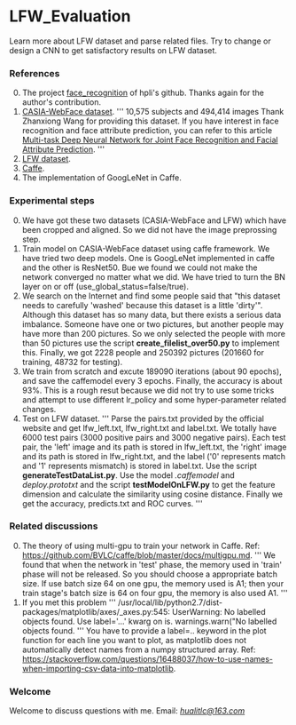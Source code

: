 # LFW_Evaluation
Learn more about LFW dataset and parse related files. Try to change or design a CNN to get satisfactory results on LFW dataset.


### References
0. The project [face_recognition](https://github.com/hqli/face_recognition/blob/master/) of hpli's github. Thanks again for the author's contribution.
1. [CASIA-WebFace dataset](http://www.cbsr.ia.ac.cn/english/CASIA-WebFace-Database.html).
'''
10,575 subjects and 494,414 images
Thank Zhanxiong Wang for providing this dataset. If you have interest in face recognition and face attribute prediction, you can refer to this article [Multi-task Deep Neural Network for Joint Face Recognition and Facial Attribute Prediction](https://dl.acm.org/citation.cfm?id=3078973).
'''
2. [LFW dataset](http://vis-www.cs.umass.edu/lfw/).
3. [Caffe](http://caffe.berkeleyvision.org/).
4. The implementation of GoogLeNet in Caffe.


### Experimental steps
0. We have got these two datasets (CASIA-WebFace and LFW) which have been cropped and aligned. So we did not have the image preprossing step.
1. Train model on CASIA-WebFace dataset using caffe framework. We have tried two deep models. One is GoogLeNet implemented in caffe and the other is ResNet50. Bue we found we could not make the network converged no matter what we did. We have tried to turn the BN layer on or off (use_global_status=false/true).
2. We search on the Internet and find some people said that "this dataset needs to carefully 'washed' because this dataset is a little 'dirty'". Although this dataset has so many data, but there exists a serious data imbalance. Someone have one or two pictures, but another people may have more than 200 pictures. So we only selected the people with more than 50 pictures use the script **create_filelist_over50.py** to implement this. Finally, we got 2228 people and 250392 pictures (201660 for training, 48732 for testing).
3. We train from scratch and excute 189090 iterations (about 90 epochs), and save the caffemodel every 3 epochs. Finally, the accuracy is about 93%. This is a rough resut because we did not try to use some tricks and attempt to use different lr_policy and some hyper-parameter related changes.
4. Test on LFW dataset.
'''
Parse the pairs.txt provided by the official website and get lfw_left.txt, lfw_right.txt and label.txt. We totally have 6000 test pairs (3000 positive pairs and 3000 negative pairs). Each test pair, the 'left' image and its path is stored in lfw_left.txt, the 'right' image and its path is stored in lfw_right.txt, and the label ('0' represents match and '1' represents mismatch) is stored in label.txt. Use the script **generateTestDataList.py**.
Use the model *.caffemodel* and *deploy.prototxt* and the script **testModelOnLFW.py** to get the feature dimension and calculate the similarity using cosine distance. Finally we get the accuracy, predicts.txt and ROC curves.
'''


### Related discussions
0. The theory of using multi-gpu to train your network in Caffe. Ref: https://github.com/BVLC/caffe/blob/master/docs/multigpu.md. 
'''
We found that when the network in 'test' phase, the memory used in 'train' phase will not be released. So you should choose a appropriate batch size. 
If use batch size 64 on one gpu, the memory used is A1; then your train stage's batch size is 64 on four gpu, the memory is also used A1.
'''
1. If you met this problem
'''
/usr/local/lib/python2.7/dist-packages/matplotlib/axes/\_axes.py:545: UserWarning: No labelled objects found. Use label='...' kwarg on is.
  warnings.warn("No labelled objects found.
'''
You have to provide a label=.. keyword in the plot function for each line you want to plot, as matplotlib does not automatically detect names from a numpy structured array. Ref: https://stackoverflow.com/questions/16488037/how-to-use-names-when-importing-csv-data-into-matplotlib.


### Welcome
Welcome to discuss questions with me. Email: *hualitlc@163.com*



